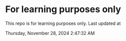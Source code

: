 # For learning purposes only
This repo is for learning purposes only.
Last updated at

Thursday, November 28, 2024 2:47:32 AM

